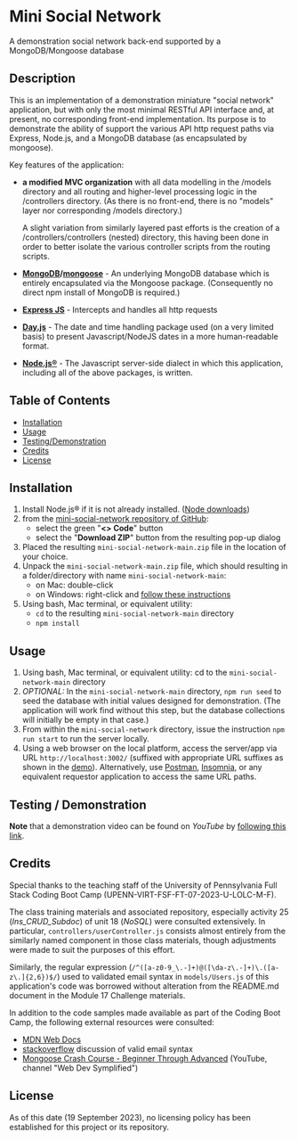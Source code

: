# Mini Social Network

A demonstration social network back-end supported by a MongoDB/Mongoose database

## Description

This is an implementation of a demonstration miniature "social network" application, but with only the most minimal RESTful API interface and, at present, no corresponding front-end implementation.  Its purpose is to demonstrate the ability of support the various API http request paths via Express, Node.js, and a MongoDB database (as encapsulated by mongoose).


Key features of the application:
- **a modified MVC organization** with all data modelling in the /models directory and all routing and higher-level processing logic in the /controllers directory.  (As there is no front-end, there is no "models" layer nor corresponding /models directory.)
        
    A slight variation from similarly layered past efforts is the creation of a /controllers/controllers (nested) directory, this having been done in order to better isolate the various controller scripts from the routing scripts.  
    
- **[MongoDB](https://www.mongodb.com/)/[mongoose](https://mongoosejs.com/)** - An underlying MongoDB database which is entirely encapsulated via the Mongoose package.  (Consequently no direct npm install of MongoDB is required.)
- **[Express JS](https://expressjs.com/)** - Intercepts and handles all http requests
- **[Day.js](https://day.js.org/)** - The date and time handling package used (on a very limited basis) to present Javascript/NodeJS dates in a more human-readable format.
- **[Node.js®](https://nodejs.org/en)** - The Javascript server-side dialect in which this application, including all of the above packages, is written.

## Table of Contents

- [Installation](#installation)
- [Usage](#usage)
- [Testing/Demonstration](#testing--demonstration)
- [Credits](#credits)
- [License](#license)

## Installation

1. Install Node.js® if it is not already installed.    ([Node downloads](https://nodejs.org/en/download))
2. from the [mini-social-network repository of GitHub](https://github.com/stevreut/mini-social-network):
    - select the green "**<> Code**" button
    - select the "**Download ZIP**" button from the resulting pop-up dialog
3. Placed the resulting `mini-social-network-main.zip` file in the location of your choice.
4. Unpack the `mini-social-network-main.zip` file, which should resulting in a folder/directory with name `mini-social-network-main`:
    - on Mac: double-click
    - on Windows: right-click and [follow these instructions](https://support.microsoft.com/en-us/windows/zip-and-unzip-files-f6dde0a7-0fec-8294-e1d3-703ed85e7ebc)
5. Using bash, Mac terminal, or equivalent utility:
    - `cd` to the resulting `mini-social-network-main` directory
    - `npm install`

## Usage

1. Using bash, Mac terminal, or equivalent utility: cd to the `mini-social-network-main` directory
2. *OPTIONAL:* In the `mini-social-network-main` directory, `npm run seed` to seed the database with initial values designed for demonstration.  (The application will work find without this step, but the database collections will initially be empty in that case.)
3. From within the `mini-social-network` directory, issue the instruction `npm run start` to run the server locally.
4. Using a web browser on the local platform, access the server/app via URL `http://localhost:3002/` (suffixed with appropriate URL suffixes as shown in the [demo](TODO)).  Alternatively, use [Postman](https://www.postman.com/), [Insomnia](https://insomnia.rest/), or any equivalent requestor application to access the same URL paths.


## Testing / Demonstration

**Note** that a demonstration video can be found on *YouTube* by [following this link](https://www.youtube.com/watch?v=TODO).

## Credits

Special thanks to the teaching staff of the University of Pennsylvania Full Stack Coding Boot Camp (UPENN-VIRT-FSF-FT-07-2023-U-LOLC-M-F).

The class training materials and associated repository, especially activity 25 (*Ins_CRUD_Subdoc*) of unit 18 (*NoSQL*) were consulted extensively.  In particular, `controllers/userController.js` consists almost entirely from the similarly named component in those class materials, though adjustments were made to suit the purposes of this effort.

Similarly, the regular expression (`/^([a-z0-9_\.-]+)@([\da-z\.-]+)\.([a-z\.]{2,6})$/`) used to validated email syntax in `models/Users.js` of this application's code was borrowed without alteration from the README.md document in the Module 17 Challenge materials. 

In addition to the code samples made available as part of the Coding Boot Camp, the following external resources were consulted:

- [MDN Web Docs](https://developer.mozilla.org/en-US/)
- [stackoverflow](https://stackoverflow.com/questions/18022365/mongoose-validate-email-syntax) discussion of valid email syntax
- [Mongoose Crash Course - Beginner Through Advanced](https://www.youtube.com/watch?v=DZBGEVgL2eE)  (YouTube, channel "Web Dev Symplified")


## License

As of this date (19 September 2023), no licensing policy has been established for this project or its repository.
